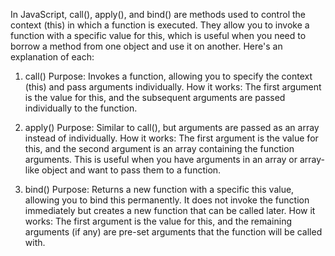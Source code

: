 In JavaScript, call(), apply(), and bind() are methods used to control the context (this) in which a function is executed. They allow you to invoke a function with a specific value for this, which is useful when you need to borrow a method from one object and use it on another. Here's an explanation of each:

1. call()
   Purpose: Invokes a function, allowing you to specify the context (this) and pass arguments individually.
   How it works: The first argument is the value for this, and the subsequent arguments are passed individually to the function.

2. apply()
   Purpose: Similar to call(), but arguments are passed as an array instead of individually.
   How it works: The first argument is the value for this, and the second argument is an array containing the function arguments.
   This is useful when you have arguments in an array or array-like object and want to pass them to a function.

3. bind()
   Purpose: Returns a new function with a specific this value, allowing you to bind this permanently. It does not invoke the function immediately but creates a new function that can be called later.
   How it works: The first argument is the value for this, and the remaining arguments (if any) are pre-set arguments that the function will be called with.
